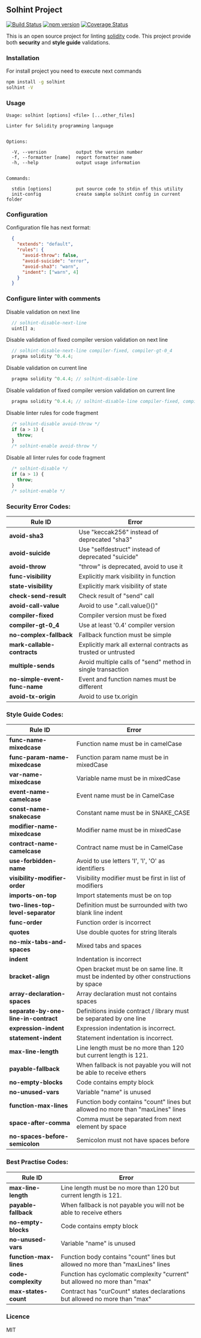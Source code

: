 ## Solhint Project

[![Build Status](https://travis-ci.org/tokenhouse/solhint.svg?branch=master)](https://travis-ci.org/tokenhouse/solhint)
[![npm version](http://img.shields.io/npm/v/solhint.svg?style=flat)](https://npmjs.org/package/solhint 
"View this project on npm")
[![Coverage Status](https://coveralls.io/repos/github/tokenhouse/solhint/badge.svg?branch=master)](
https://coveralls.io/github/tokenhouse/solhint?branch=master)

This is an open source project for linting [solidity](http://solidity.readthedocs.io/en/develop/) code. This project 
provide both **security** and **style guide** validations.   

### Installation

For install project you need to execute next commands

```sh
npm install -g solhint
solhint -V
```

### Usage

```text
Usage: solhint [options] <file> [...other_files]

Linter for Solidity programming language


Options:

  -V, --version           output the version number
  -f, --formatter [name]  report formatter name
  -h, --help              output usage information


Commands:

  stdin [options]         put source code to stdin of this utility   
  init-config             create sample solhint config in current folder
```

### Configuration 

Configuration file has next format:

```json
  {
    "extends": "default",
    "rules": {
      "avoid-throw": false,
      "avoid-suicide": "error",
      "avoid-sha3": "warn",
      "indent": ["warn", 4]
    }
  }
```

### Configure linter with comments

Disable validation on next line

```javascript
  // solhint-disable-next-line
  uint[] a;
```

Disable validation of fixed compiler version validation on next line
 
```javascript
  // solhint-disable-next-line compiler-fixed, compiler-gt-0_4
  pragma solidity ^0.4.4; 
```

Disable validation on current line

```javascript
  pragma solidity ^0.4.4; // solhint-disable-line
```

Disable validation of fixed compiler version validation on current line 

```javascript
  pragma solidity ^0.4.4; // solhint-disable-line compiler-fixed, compiler-gt-0_4
```

Disable linter rules for code fragment 

```javascript
  /* solhint-disable avoid-throw */
  if (a > 1) {
    throw;
  }
  /* solhint-enable avoid-throw */
```

Disable all linter rules for code fragment

```javascript
  /* solhint-disable */
  if (a > 1) {
    throw;
  }
  /* solhint-enable */
```

### Security Error Codes:

 | Rule ID                       |                      Error                         |
 |-------------------------------|----------------------------------------------------| 
 | **avoid-sha3**                | Use "keccak256" instead of deprecated "sha3"       |
 | **avoid-suicide**             | Use "selfdestruct" instead of deprecated "suicide" |
 | **avoid-throw**               | "throw" is deprecated, avoid to use it             |
 | **func-visibility**           | Explicitly mark visibility in function             |
 | **state-visibility**          | Explicitly mark visibility of state                |
 | **check-send-result**         | Check result of "send" call                        |
 | **avoid-call-value**          | Avoid to use ".call.value()()"                     |
 | **compiler-fixed**            | Compiler version must be fixed                     |
 | **compiler-gt-0_4**           | Use at least '0.4' compiler version                |
 | **no-complex-fallback**       | Fallback function must be simple                   |
 | **mark-callable-contracts**   | Explicitly mark all external contracts as trusted or untrusted |
 | **multiple-sends**            | Avoid multiple calls of "send" method in single transaction |
 | **no-simple-event-func-name** | Event and function names must be different         |
 | **avoid-tx-origin**           | Avoid to use tx.origin                             |
 
### Style Guide Codes:
 
 | Rule ID                       |                      Error                         |
 |-------------------------------|----------------------------------------------------| 
 | **func-name-mixedcase**       | Function name must be in camelCase                 |
 | **func-param-name-mixedcase** | Function param name must be in mixedCase           |
 | **var-name-mixedcase**        | Variable name must be in mixedCase                 |
 | **event-name-camelcase**      | Event name must be in CamelCase                    |
 | **const-name-snakecase**      | Constant name must be in SNAKE_CASE                |
 | **modifier-name-mixedcase**   | Modifier name must be in mixedCase                 |
 | **contract-name-camelcase**   | Contract name must be in CamelCase                 |
 | **use-forbidden-name**        | Avoid to use letters 'I', 'l', 'O' as identifiers  |
 | **visibility-modifier-order** | Visibility modifier must be first in list of modifiers |
 | **imports-on-top**            | Import statements must be on top                   |
 | **two-lines-top-level-separator** | Definition must be surrounded with two blank line indent |
 | **func-order**                | Function order is incorrect                        |
 | **quotes**                    | Use double quotes for string literals              |
 | **no-mix-tabs-and-spaces**    | Mixed tabs and spaces                              |
 | **indent**                    | Indentation is incorrect                           |
 | **bracket-align**             | Open bracket must be on same line. It must be indented by other constructions by space |
 | **array-declaration-spaces**  | Array declaration must not contains spaces         |
 | **separate-by-one-line-in-contract** | Definitions inside contract / library must be separated by one line |
 | **expression-indent**         | Expression indentation is incorrect.               |
 | **statement-indent**          | Statement indentation is incorrect.                |
 | **max-line-length**           | Line length must be no more than 120 but current length is 121. |
 | **payable-fallback**          | When fallback is not payable you will not be able to receive ethers |
 | **no-empty-blocks**           | Code contains empty block                          |
 | **no-unused-vars**            | Variable "name" is unused                          |
 | **function-max-lines**        | Function body contains "count" lines but allowed no more than "maxLines" lines |
 | **space-after-comma**         | Comma must be separated from next element by space |
 | **no-spaces-before-semicolon**| Semicolon must not have spaces before              |
 
### Best Practise Codes:
 
  | Rule ID                       |                      Error                         |
  |-------------------------------|----------------------------------------------------| 
  | **max-line-length**           | Line length must be no more than 120 but current length is 121. |
  | **payable-fallback**          | When fallback is not payable you will not be able to receive ethers |
  | **no-empty-blocks**           | Code contains empty block                          |
  | **no-unused-vars**            | Variable "name" is unused                          |
  | **function-max-lines**        | Function body contains "count" lines but allowed no more than "maxLines" lines |
  | **code-complexity**           | Function has cyclomatic complexity "current" but allowed no more than "max" |
  | **max-states-count**          | Contract has "curCount" states declarations but allowed no more than "max" |
 
### Licence

MIT
